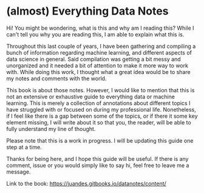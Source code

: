 # \(almost\) Everything Data Notes

Hi! You might be wondering, what is this and why am I reading this? While I can't tell you why you are reading this, I am able to explain what this is.

Throughout this last couple of years, I have been gathering and compiling a bunch of information regarding machine learning, and different aspects of data science in general. Said compilation was getting a bit messy and unorganized and it needed a bit of attention to make it more way to work with. While doing this work, I thought what a great idea would be to share my notes and comments with the world.

This book is about those notes. However, I would like to mention that this is not an extensive or exhaustive guide to everything data or machine learning. This is merely a collection of annotations about different topics I have struggled with or focused on during my professional life. Nonetheless, if I feel like there is a gap between some of the topics, or if there it some key element missing, I will write about it so that you, the reader, will be able to fully understand my line of thought.

Please note that this is a work in progress. I will be updating this guide one step at a time.

Thanks for being here, and I hope this guide will be useful. If there is any comment, issue or you would simply like to say hi, feel free to leave me a message.

Link to the book: https://juandes.gitbooks.io/datanotes/content/



